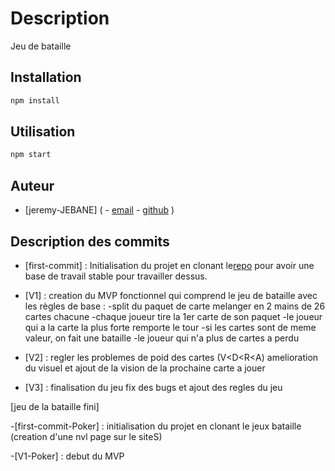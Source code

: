 # Description

Jeu de bataille

## Installation

```bash
npm install
```

## Utilisation

```bash
npm start
```

## Auteur

- [jeremy-JEBANE]
(
        - [email](mailto:jeremy.jebane@supdevinci-edu.fr)
        - [github](https://github.com/yolonime)
)

## Description des commits

- [first-commit] : Initialisation du projet en clonant le[repo](https://github.com/j-vaillant/movie-app.git) pour avoir une base de travail stable pour travailler dessus.

- [V1] : creation du MVP fonctionnel qui comprend le jeu de bataille avec les règles de base : -split du paquet de carte melanger en 2 mains de 26 cartes chacune -chaque joueur tire la 1er carte de son paquet -le joueur qui a la carte la plus forte remporte le tour -si les cartes sont de meme valeur, on fait une bataille -le joueur qui n'a plus de cartes a perdu

- [V2] : regler les problemes de poid des cartes (V<D<R<A) amelioration du visuel et ajout de la vision de la prochaine carte a jouer

- [V3] : finalisation du jeu fix des bugs  et ajout des regles du jeu

[jeu de la bataille fini]

-[first-commit-Poker] : initialisation du projet en clonant le jeux bataille (creation d'une nvl page sur le siteS)

-[V1-Poker] : debut du MVP
